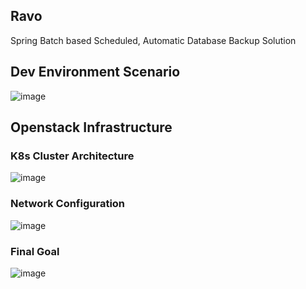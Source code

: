 ## Ravo
Spring Batch based Scheduled, Automatic Database Backup Solution

## Dev Environment Scenario
![image](https://github.com/user-attachments/assets/1e29d81a-35db-4c29-8a9d-ccb6a430dac7)

## Openstack Infrastructure
### K8s Cluster Architecture
![image](https://github.com/user-attachments/assets/9465a6dc-14a2-4d1e-9248-610a0441dff6)

### Network Configuration
![image](https://github.com/user-attachments/assets/713d4103-210f-442c-8f64-98f82f88feb1)

### Final Goal
![image](https://github.com/user-attachments/assets/2cf5b58b-9c76-4f21-8b50-f1c2d1f1b838)
